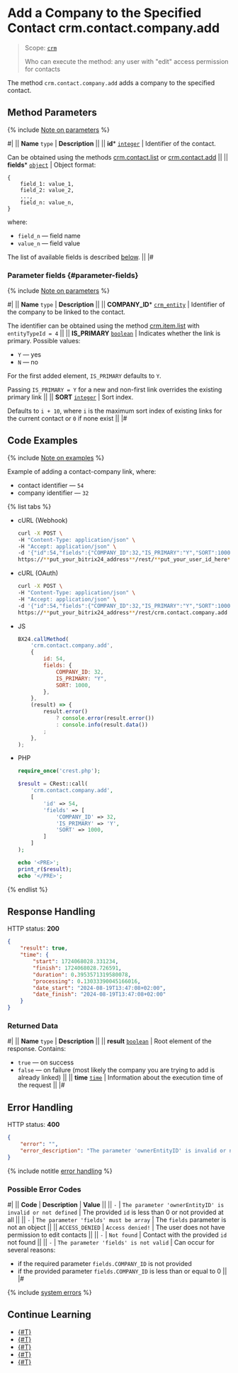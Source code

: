 # Add a Company to the Specified Contact crm.contact.company.add

> Scope: [`crm`](../../../scopes/permissions.md)
>
> Who can execute the method: any user with "edit" access permission for contacts

The method `crm.contact.company.add` adds a company to the specified contact.

## Method Parameters

{% include [Note on parameters](../../../../_includes/required.md) %}

#|
|| **Name**
`type` | **Description** ||
|| **id***
[`integer`][1] | Identifier of the contact.

Can be obtained using the methods [crm.contact.list](../crm-contact-list.md) or [crm.contact.add](../crm-contact-add.md)
||
|| **fields***
[`object`][1] | Object format:

```
{
    field_1: value_1,
    field_2: value_2,
    ...,
    field_n: value_n,
}
```

where:
- `field_n` — field name
- `value_n` — field value

The list of available fields is described [below](#parameter-fields). ||
|#

### Parameter fields {#parameter-fields}

{% include [Note on parameters](../../../../_includes/required.md) %}

#|
|| **Name**
`type` | **Description** ||
|| **COMPANY_ID***
[`crm_entity`][2] | Identifier of the company to be linked to the contact.

The identifier can be obtained using the method [crm.item.list](../../universal/crm-item-list.md) with `entityTypeId = 4` ||
|| **IS_PRIMARY**
[`boolean`][1] | Indicates whether the link is primary. Possible values:
- `Y` — yes
- `N` — no

For the first added element, `IS_PRIMARY` defaults to `Y`.

Passing `IS_PRIMARY = Y` for a new and non-first link overrides the existing primary link ||
|| **SORT**
[`integer`][1] | Sort index.

Defaults to `i + 10`, where `i` is the maximum sort index of existing links for the current contact or `0` if none exist ||
|#


## Code Examples

{% include [Note on examples](../../../../_includes/examples.md) %}

Example of adding a contact-company link, where:
- contact identifier — `54`
- company identifier — `32`

{% list tabs %}

- cURL (Webhook)

    ```bash
    curl -X POST \
    -H "Content-Type: application/json" \
    -H "Accept: application/json" \
    -d '{"id":54,"fields":{"COMPANY_ID":32,"IS_PRIMARY":"Y","SORT":1000}}' \
    https://**put_your_bitrix24_address**/rest/**put_your_user_id_here**/**put_your_webhook_here**/crm.contact.company.add
    ```

- cURL (OAuth)

    ```bash
    curl -X POST \
    -H "Content-Type: application/json" \
    -H "Accept: application/json" \
    -d '{"id":54,"fields":{"COMPANY_ID":32,"IS_PRIMARY":"Y","SORT":1000},"auth":"**put_access_token_here**"}' \
    https://**put_your_bitrix24_address**/rest/crm.contact.company.add
    ```

- JS

    ```js
    BX24.callMethod(
        'crm.contact.company.add',
        {
            id: 54,
            fields: {
                COMPANY_ID: 32,
                IS_PRIMARY: "Y",
                SORT: 1000,
            },
        },
        (result) => {
            result.error()
                ? console.error(result.error())
                : console.info(result.data())
            ;
        },
    );
    ```

- PHP

    ```php
    require_once('crest.php');

    $result = CRest::call(
        'crm.contact.company.add',
        [
            'id' => 54,
            'fields' => [
                'COMPANY_ID' => 32,
                'IS_PRIMARY' => 'Y',
                'SORT' => 1000,
            ]
        ]
    );

    echo '<PRE>';
    print_r($result);
    echo '</PRE>';
    ```

{% endlist %}

## Response Handling

HTTP status: **200**

```json
{
    "result": true,
    "time": {
        "start": 1724068028.331234,
        "finish": 1724068028.726591,
        "duration": 0.3953571319580078,
        "processing": 0.13033390045166016,
        "date_start": "2024-08-19T13:47:08+02:00",
        "date_finish": "2024-08-19T13:47:08+02:00"
    }
}
```

### Returned Data

#|
|| **Name**
`type` | **Description** ||
|| **result**
[`boolean`][1] | Root element of the response. Contains:
- `true` — on success
- `false` — on failure (most likely the company you are trying to add is already linked)
||
|| **time**
[`time`][1] | Information about the execution time of the request ||
|#

## Error Handling

HTTP status: **400**

```json
{
    "error": "",
    "error_description": "The parameter 'ownerEntityID' is invalid or not defined."
}
```

{% include notitle [error handling](../../../../_includes/error-info.md) %}

### Possible Error Codes

#|
|| **Code** | **Description** | **Value** ||
|| `-`     | `The parameter 'ownerEntityID' is invalid or not defined` | The provided `id` is less than 0 or not provided at all ||
|| `-`     | `The parameter 'fields' must be array` | The `fields` parameter is not an object ||
|| `ACCESS_DENIED` | `Access denied!` | The user does not have permission to edit contacts ||
|| `-`     | `Not found` | Contact with the provided `id` not found ||
|| `-`     | `The parameter 'fields' is not valid` | Can occur for several reasons:
- if the required parameter `fields.COMPANY_ID` is not provided
- if the provided parameter `fields.COMPANY_ID` is less than or equal to 0 ||
|#

{% include [system errors](../../../../_includes/system-errors.md) %}

## Continue Learning

- [{#T}](./crm-contact-company-delete.md)
- [{#T}](./crm-contact-company-fields.md)
- [{#T}](./crm-contact-company-items-get.md)
- [{#T}](./crm-contact-company-items-set.md)
- [{#T}](./crm-contact-company-items-delete.md)

[1]: ../../../data-types.md
[2]: ../../data-types.md